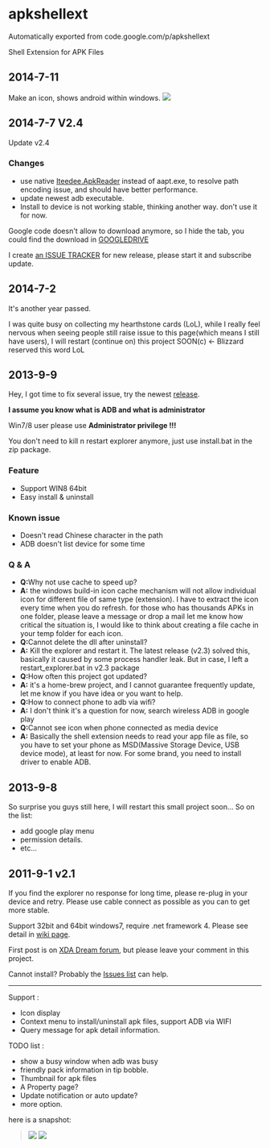 # apkshellext
Automatically exported from code.google.com/p/apkshellext

<p>Shell Extension for APK Files  </p><h2><a name="2014-7-11"></a>2014-7-11<a href="#2014-7-11" class="section_anchor"></a></h2><p>Make an icon, shows android within windows. <img src="https://code.google.com/p/apkshellext/logo?cct=1405098752&amp;nonsense=something_that_ends_with.png" /> </p><h2><a name="2014-7-7_V2.4"></a>2014-7-7 V2.4<a href="#2014-7-7_V2.4" class="section_anchor"></a></h2><p>Update v2.4 </p><h3><a name="Changes"></a>Changes<a href="#Changes" class="section_anchor"></a></h3><ul><li>use native <a href="https://github.com/hylander0/Iteedee.ApkReader" rel="nofollow">Iteedee.ApkReader</a> instead of aapt.exe, to resolve path encoding issue, and should have better performance. </li><li>update newest adb executable. </li><li>Install to device is not working stable, thinking another way. don&#x27;t use it for now. </li></ul><p>Google code doesn&#x27;t allow to download anymore, so I hide the tab, you could find the download in <a href="https://drive.google.com/folderview?id=0B6ZEW0Or_P6gSzQ3Z1JrZVNUMkk&amp;usp=sharing" rel="nofollow">GOOGLEDRIVE</a> </p><p>I create <a href="https://code.google.com/p/apkshellext/issues/detail?id=28" rel="nofollow">an ISSUE TRACKER</a> for new release, please start it and subscribe update. </p><h2><a name="2014-7-2"></a>2014-7-2<a href="#2014-7-2" class="section_anchor"></a></h2><p>It&#x27;s another year passed.  </p><p>I was quite busy on collecting my hearthstone cards (LoL), while I really feel nervous when seeing people still raise issue to this page(which means I still have users), I will restart (continue on) this project SOON(c) &lt;- Blizzard reserved this word LoL </p><h2><a name="2013-9-9"></a>2013-9-9<a href="#2013-9-9" class="section_anchor"></a></h2><p>Hey, I got time to fix several issue, try the newest <a href="https://apkshellext.googlecode.com/files/apkshellext_2_3.zip" rel="nofollow">release</a>. </p><p><strong>I assume you know what is ADB and what is administrator</strong>  </p><p>Win7/8 user please use <strong>Administrator privilege !!!</strong> </p><p>You don&#x27;t need to kill n restart explorer anymore, just use install.bat in the zip package. </p><h3><a name="Feature"></a>Feature<a href="#Feature" class="section_anchor"></a></h3><ul><li>Support WIN8 64bit </li><li>Easy install &amp; uninstall </li></ul><h3><a name="Known_issue"></a>Known issue<a href="#Known_issue" class="section_anchor"></a></h3><ul><li>Doesn&#x27;t read Chinese character in the path </li><li>ADB doesn&#x27;t list device for some time </li></ul><h3><a name="Q_&amp;_A"></a>Q &amp; A<a href="#Q_&amp;_A" class="section_anchor"></a></h3><ul><li><strong>Q:</strong>Why not use cache to speed up? </li><li><strong>A:</strong> the windows build-in icon cache mechanism will not allow individual icon for different file of same type (extension). I have to extract the icon every time when you do refresh. for those who has thousands APKs in one folder, please leave a message or drop a mail let me know how critical the situation is, I would like to think about creating a file cache in your temp folder for each icon. </li><li><strong>Q:</strong>Cannot delete the dll after uninstall? </li><li><strong>A:</strong> Kill the explorer and restart it. The latest release (v2.3) solved this, basically it caused by some process handler leak. But in case, I left a restart_explorer.bat in v2.3 package </li><li><strong>Q:</strong>How often this project got updated? </li><li><strong>A:</strong> it&#x27;s a home-brew project, and I cannot guarantee frequently update, let me know if you have idea or you want to help. </li><li><strong>Q:</strong>How to connect phone to adb via wifi? </li><li><strong>A:</strong> I don&#x27;t think it&#x27;s a question for now, search wireless ADB in google play </li><li><strong>Q:</strong>Cannot see icon when phone connected as media device </li><li><strong>A:</strong> Basically the shell extension needs to read your app file as file, so you have to set your phone as MSD(Massive Storage Device, USB device mode), at least for now. For some brand, you need to install driver to enable ADB.  </li></ul><h2><a name="2013-9-8"></a>2013-9-8<a href="#2013-9-8" class="section_anchor"></a></h2><p>So surprise you guys still here, I will restart this small project soon... So on the list: <ul><li>add google play menu </li><li>permission details. </li><li>etc... </li></ul></p><h2><a name="2011-9-1_v2.1"></a>2011-9-1 v2.1<a href="#2011-9-1_v2.1" class="section_anchor"></a></h2><p>If you find the explorer no response for long time, please re-plug in your device and retry. Please use cable connect as possible as you can to get more stable. </p><p>Support 32bit and 64bit windows7, require .net framework 4. Please see detail in <a href="http://code.google.com/p/apkshellext/wiki/Usage" rel="nofollow">wiki page</a>. </p><p>First post is on <a href="http://forum.xda-developers.com/showthread.php?t=577735&amp;page=1" rel="nofollow">XDA Dream forum</a>, but please leave your comment in this project.  </p><p>Cannot install? Probably the <a href="http://code.google.com/p/apkshellext/issues/list?can=1&amp;q=&amp;colspec=ID+Type+Status+Priority+Milestone+Owner+Summary&amp;cells=tiles" rel="nofollow">Issues list</a> can help. <hr/>Support : <ul><li>Icon display </li><li>Context menu to install/uninstall apk files, support ADB via WIFI </li><li>Query message for apk detail information. </li></ul></p><p>TODO list : <ul><li>show a busy window when adb was busy </li><li>friendly pack information in tip bobble. </li><li>Thumbnail for apk files </li><li>A Property page? </li><li>Update notification or auto update? </li><li>more option. </li></ul>here is a snapshot: <blockquote><img src="http://apkshellext.googlecode.com/files/snapshot.JPG" /> 
<img src="http://apkshellext.googlecode.com/files/Windows_7_snapshot.jpg" /> 
</blockquote></p>
